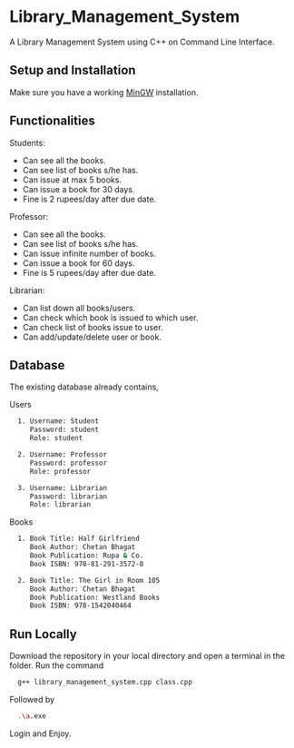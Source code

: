 # Library_Management_System
A Library Management System using C++ on Command Line Interface.

## Setup and Installation

Make sure you have a working [MinGW](https://www.mingw-w64.org/) installation.

## Functionalities

Students:
* Can see all the books.
* Can see list of books s/he has.
* Can issue at max 5 books.
* Can issue a book for 30 days.
* Fine is 2 rupees/day after due date.

Professor:
* Can see all the books.
* Can see list of books s/he has.
* Can issue infinite number of books.
* Can issue a book for 60 days.
* Fine is 5 rupees/day after due date.

Librarian:
* Can list down all books/users.
* Can check which book is issued to which user.
* Can check list of books issue to user.
* Can add/update/delete user or book.

## Database

The existing database already contains,

Users

```bash
  1. Username: Student
     Password: student
     Role: student
```
```bash
  2. Username: Professor
     Password: professor
     Role: professor
```
```bash
  3. Username: Librarian
     Password: librarian
     Role: librarian
```

Books

```bash
  1. Book Title: Half Girlfriend
     Book Author: Chetan Bhagat
     Book Publication: Rupa & Co.
     Book ISBN: 978-81-291-3572-8
```
```bash
  2. Book Title: The Girl in Room 105
     Book Author: Chetan Bhagat
     Book Publication: Westland Books
     Book ISBN: 978-1542040464
```

## Run Locally

Download the repository in your local directory and open a terminal in the folder. Run the command 

```bash
  g++ library_management_system.cpp class.cpp
```

Followed by

```bash
  .\a.exe
```
Login and Enjoy.